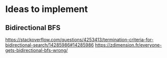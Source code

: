 # Ideas to implement
## Bidirectional BFS
https://stackoverflow.com/questions/4253413/termination-criteria-for-bidirectional-search/14285986#14285986
https://zdimension.fr/everyone-gets-bidirectional-bfs-wrong/